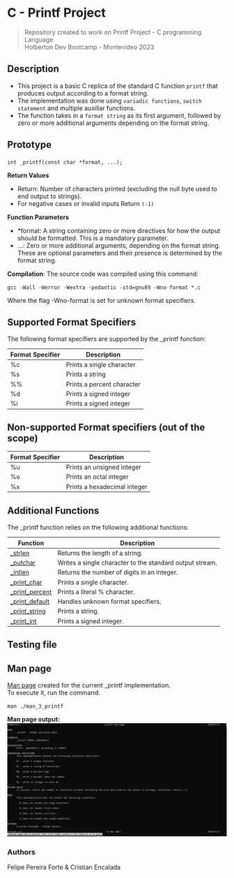 # C - Printf Project
> Repository created to work on Printf Project - C programming Language <br>
Holberton Dev Bootcamp - Montevideo 2023

## Description

- This project is a basic C replica of the standard C function ``printf`` that produces output according to a format string. <br>
- The implementation was done using ``variadic functions``, ``switch statement`` and multiple auxiliar functions.
- The function takes in a ``format string`` as its first argument, followed by zero or more additional arguments depending on the format string.

## Prototype

``int _printf(const char *format, ...);``

**Return Values**<br>

- Return: Number of characters printed (excluding the null byte used to end output to strings).
- For negative cases or invalid inputs Return ``(-1)``

**Function Parameters**<br>

- *format: A string containing zero or more directives for how the output should be formatted. This is a mandatory parameter.
- ...: Zero or more additional arguments, depending on the format string. These are optional parameters and their presence is determined by the format string.

**Compilation**:
The source code was compiled using this command:
```
gcc -Wall -Werror -Wextra -pedantic -std=gnu89 -Wno-format *.c
```
Where the flag -Wno-format is set for unknown format specifiers.

## Supported Format Specifiers

The following format specifiers are supported by the _printf function:

| Format Specifier | Description |
| --- | --- |
| %c | Prints a single character |
| %s | Prints a string |
| %% | Prints a percent character |
| %d | Prints a signed integer |
| %i | Prints a signed integer|

## Non-supported Format specifiers (out of the scope)

| Format Specifier | Description |
| --- | --- |
| %u | Prints an unsigned integer |
| %o | Prints an octal integer |
| %x | Prints a hexadecimal integer |

## Additional Functions

The _printf function relies on the following additional functions: <br>

| Function | Description |
| --- | --- | 
| [_strlen](/_strlen.c) | Returns the length of a string. |
| [_putchar](/_putchar.c) | Writes a single character to the standard output stream. |
| [_intlen](/_intlen.c) | Returns the number of digits in an integer. |
| [_print_char](/_print_char.c) | Prints a single character. |
| [_print_percent](/_print_percent.c) | Prints a literal % character. |
| [_print_default](/_print_default.c) | Handles unknown format specifiers. |
| [_print_string](/_print_string.c) | Prints a string. |
| [_print_int](/_print_int.c) | Prints a signed integer. |

## Testing file


## Man page

[Man page](https://github.com/cristian-encalada/holbertonschool-printf/blob/master/man_3_printf) created for the current _printf implementation. <br>
To execute it, run the command:
```
man ./man_3_printf
```
**Man page output:**<br>
![man page _printf](/img/man_printf.jpg)

### Authors

Felipe Pereira Forte & Cristian Encalada
